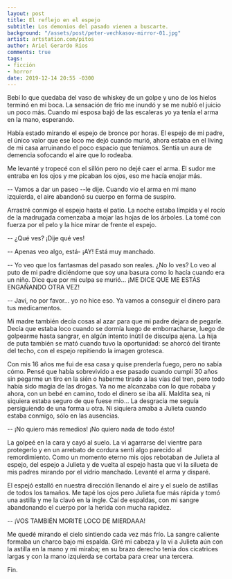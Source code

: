 ```yaml
---
layout: post
title: El reflejo en el espejo
subtitle: Los demonios del pasado vienen a buscarte.
background: "/assets/post/peter-vechkasov-mirror-01.jpg"
artist: artstation.com/pitos
author: Ariel Gerardo Ríos
comments: true
tags:
- ficción
- horror
date: 2019-12-14 20:55 -0300
---
```

Bebí lo que quedaba del vaso de whiskey de un golpe y uno de los hielos terminó
en mi boca. La sensación de frío me inundó y se me nubló el juicio un poco más.
Cuando mi esposa bajó de las escaleras yo ya tenía el arma en la mano,
esperando.

Había estado mirando el espejo de bronce por horas. El espejo de mi padre, el
único valor que ese loco me dejó cuando murió, ahora estaba en el living de mi
casa arruinando el poco espacio que teníamos. Sentía un aura de demencia
sofocando el aire que lo rodeaba.

Me levanté y tropecé con el sillón pero no dejé caer el arma. El sudor me
entraba en los ojos y me picaban los ojos, eso me hacía enojar más.

-- Vamos a dar un paseo --le dije. Cuando vio el arma en mi mano izquierda, el
   aire abandonó su cuerpo en forma de suspiro.

Arrastré conmigo el espejo hasta el patio. La noche estaba límpida y el rocío
de la madrugada comenzaba a mojar las hojas de los árboles. La tomé con fuerza
por el pelo y la hice mirar de frente el espejo.

-- ¿Qué ves? ¡Dije qué ves!

-- Apenas veo algo, está- ¡AY! Está muy manchado.

-- Yo veo que los fantasmas del pasado son reales. ¿No lo ves? Lo veo al puto
   de mi padre diciéndome que soy una basura como lo hacía cuando era un niño.
   Dice que por mi culpa se murió... ¡ME DICE QUE ME ESTÁS ENGAÑANDO OTRA VEZ!

-- Javi, no por favor... yo no hice eso. Ya vamos a conseguir el dinero para
   tus medicamentos.

Mi madre también decía cosas al azar para que mi padre dejara de pegarle. Decía
que estaba loco cuando se dormía luego de emborracharse, luego de golpearme
hasta sangrar, en algún intento inútil de disculpa ajena. La hija de puta
también se mató cuando tuvo la oportunidad: se ahorcó del tirante del techo,
con el espejo repitiendo la imagen grotesca.

Con mis 16 años me fui de esa casa y quise prenderla fuego, pero no sabía cómo.
Pensé que había sobrevivido a ese pasado cuando cumplí 30 años sin pegarme un
tiro en la sién o haberme tirado a las vías del tren, pero todo había sido
magia de las drogas. Ya no me alcanzaba con lo que robaba y ahora, con un bebé
en camino, todo el dinero se iba allí. Maldita sea, ni siquiera estaba seguro
de que fuese mío... La desgracia me seguía persiguiendo de una forma u otra. Ni
siquiera amaba a Julieta cuando estaba conmigo, sólo en las ausencias.

-- ¡No quiero más remedios! ¡No quiero nada de todo ésto!

La golpeé en la cara y cayó al suelo. La vi agarrarse del vientre para
protegerlo y en un arrebato de cordura sentí algo parecido al remordimiento.
Como un momento eterno mis ojos rebotaban de Julieta al espejo, del espejo a
Julieta y de vuelta al espejo hasta que vi la silueta de mis padres mirando por
el vidrio manchado. Levanté el arma y disparé.

El espejó estalló en nuestra dirección llenando el aire y el suelo de astillas
de todos los tamaños. Me tapé los ojos pero Julieta fue más rápida y tomó una
astilla y me la clavó en la ingle. Caí de espaldas, con mi sangre abandonando
el cuerpo por la herida con mucha rapidez.

-- ¡VOS TAMBIÉN MORITE LOCO DE MIERDAAA!

Me quedé mirando el cielo sintiendo cada vez más frío. La sangre caliente
formaba un charco bajo mi espalda. Giré mi cabeza y la vi a Julieta aún con la
astilla en la mano y mi miraba; en su brazo derecho tenía dos cicatrices largas
y con la mano izquierda se cortaba para crear una tercera.

Fin.
